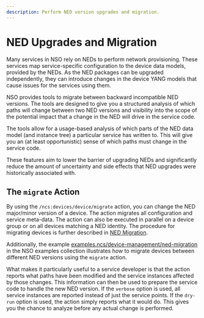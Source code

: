 ```yaml
---
description: Perform NED version upgrades and migration.
---
```


# NED Upgrades and Migration

Many services in NSO rely on NEDs to perform network provisioning. These services map service-specific configuration to the device data models, provided by the NEDs. As the NED packages can be upgraded independently, they can introduce changes in the device YANG models that cause issues for the services using them.

NSO provides tools to migrate between backward incompatible NED versions. The tools are designed to give you a structured analysis of which paths will change between two NED versions and visibility into the scope of the potential impact that a change in the NED will drive in the service code.

The tools allow for a usage-based analysis of which parts of the NED data model (and instance tree) a particular service has written to. This will give you an (at least opportunistic) sense of which paths must change in the service code.

These features aim to lower the barrier of upgrading NEDs and significantly reduce the amount of uncertainty and side effects that NED upgrades were historically associated with.

## The `migrate` Action <a href="#ug.ned.migration.migration" id="ug.ned.migration.migration"></a>

By using the `/ncs:devices/device/migrate` action, you can change the NED major/minor version of a device. The action migrates all configuration and service meta-data. The action can also be executed in parallel on a device group or on all devices matching a NED identity. The procedure for migrating devices is further described in [NED Migration](../../../administration/management/ned-administration.md#sec.ned\_migration).

Additionally, the example [examples.ncs/device-management/ned-migration](https://github.com/NSO-developer/nso-examples/tree/6.6/device-management/ned-migration) in the NSO examples collection illustrates how to migrate devices between different NED versions using the `migrate` action.

What makes it particularly useful to a service developer is that the action reports what paths have been modified and the service instances affected by those changes. This information can then be used to prepare the service code to handle the new NED version. If the `verbose` option is used, all service instances are reported instead of just the service points. If the `dry-run` option is used, the action simply reports what it would do. This gives you the chance to analyze before any actual change is performed.
